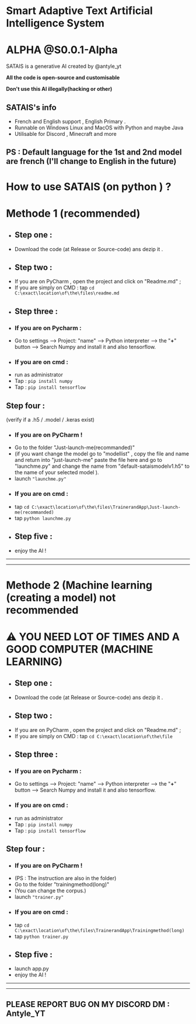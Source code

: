 # Smart Adaptive Text Artificial Intelligence System
# ALPHA @S0.0.1-Alpha
 SATAIS is a generative AI created by @antyle_yt 

**All the code is open-source and customisable**

**Don't use this AI illegally(hacking or other)**

## SATAIS's info

* French and English support , English Primary .
* Runnable on Windows Linux and MacOS with Python and maybe Java 
* Utilisable for Discord , Minecraft and more

## PS : Default language for the 1st and 2nd model are french (I'll change to English in the future)

# How to use SATAIS (on python ) ?
# Methode 1 (recommended)
* ## Step one  : 
* Download the code (at Release or Source-code) ans dezip it .
* ## Step two  : 
* If you are on PyCharm , open the project and click on "Readme.md"  ; 
* If you are simply on CMD  :
     tap ``cd C:\exact\location\of\the\files\readme.md ``
* ## Step three :
* ### If you are on Pycharm :
* Go to settings --> Project: "name" --> Python interpreter --> the "**+**" button --> Search Numpy and install it and also tensorflow.
* ### If you are on cmd :
* run as administrator 
* Tap : ``pip install numpy``
* Tap : ``pip install tensorflow``
## Step four : 
(verify if a .h5 / .model / .keras exist)
* ### If you are on PyCharm !
* Go to the folder "Just-launch-me(recommanded)"
* (if you want change the model go to "modellist" , copy the file and name and return into "just-launch-me" paste the file here and go to "launchme.py" and change the name from "default-sataismodelv1.h5" to the name of your selected model ).
* launch ``"launchme.py"``																	
* ### If you are on cmd :																	
* tap ``cd C:\exact\location\of\the\files\TrainerandApp\Just-launch-me(recommanded) ``											
* tap ``python launchme.py``
* ## Step five :
* enjoy the AI !
----------------------------------------------------
----------------------------------------------------

# Methode 2 (Machine learning (creating a model) not recommended
# __⚠️ YOU NEED LOT OF TIMES AND A GOOD COMPUTER (MACHINE LEARNING)__
* ## Step one  : 
* Download the code (at Release or Source-code) ans dezip it .
* ## Step two  : 
* If you are on PyCharm , open the project and click on "Readme.md"  ; 
* If you are simply on CMD  :
     tap ``cd C:\exact\location\of\the\file ``
* ## Step three :
* ### If you are on Pycharm :
* Go to settings --> Project: "name" --> Python interpreter --> the "**+**" button --> Search Numpy and install it and also tensorflow.
* ### If you are on cmd :
* run as administrator 
* Tap : ``pip install numpy``
* Tap : ``pip install tensorflow``
## Step four : 
* ### If you are on PyCharm !
* (PS : The instruction are also in the folder)
* Go to the folder "trainingmethod(long)"
* (You can change the corpus.)
* launch ``"trainer.py"``																	
* ### If you are on cmd :																	
* tap ``cd C:\exact\location\of\the\files\TrainerandApp\Trainingmethod(long) ``											
* tap ``python trainer.py``
* ## Step five :
* launch app.py
* enjoy the AI !
----------------------------------------------------
----------------------------------------------------
## PLEASE REPORT BUG ON MY DISCORD DM : Antyle_YT
